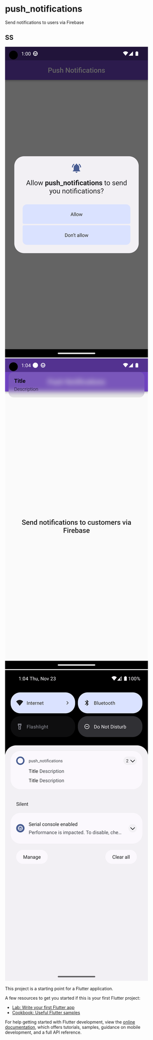 # push_notifications

Send notifications to users via Firebase

## SS


![ss](https://github.com/muhammedbayhan/push_notifications/blob/main/screenshot/1.png)
![ss](https://github.com/muhammedbayhan/push_notifications/blob/main/screenshot/2.png)
![ss](https://github.com/muhammedbayhan/push_notifications/blob/main/screenshot/3.png)

This project is a starting point for a Flutter application.

A few resources to get you started if this is your first Flutter project:

- [Lab: Write your first Flutter app](https://docs.flutter.dev/get-started/codelab)
- [Cookbook: Useful Flutter samples](https://docs.flutter.dev/cookbook)

For help getting started with Flutter development, view the
[online documentation](https://docs.flutter.dev/), which offers tutorials,
samples, guidance on mobile development, and a full API reference.
